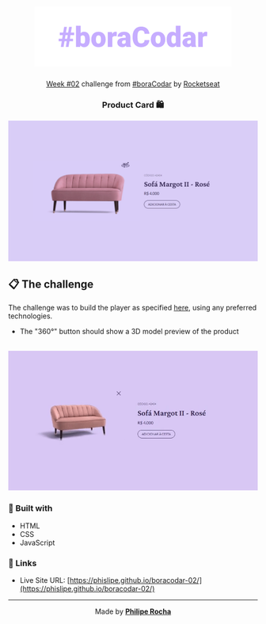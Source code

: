 <h1 align="center">
  <img src="./assets/boracodar.png" alt="#boraCodar">
</h1>

<p align="center">
  <a href="https://www.figma.com/community/file/1195050984449538256">Week #02</a> challenge from <a href="https://boracodar.dev/">#boraCodar</a> by <a href="https://www.rocketseat.com.br/">Rocketseat</a>
</p>

<h3 align="center">
  Product Card 🛍
</h3>

<div align="center">
  <img src="./assets/screenshot.png" alt="Product card preview">
</div>

<h2>📋 The challenge</h2>

The challenge was to build the player as specified <a href="https://www.figma.com/community/file/1195050984449538256">here</a>, using any preferred technologies.

- The "360°" button should show a 3D model preview of the product

<br>

<div align="center">
  <img src="./assets/preview.gif" alt="3D product model preview">
</div>

<h3>🧪 Built with</h3>

- HTML
- CSS
- JavaScript

<h3>🔗 Links</h3>

- Live Site URL: [https://phislipe.github.io/boracodar-02/](https://phislipe.github.io/boracodar-02/)

---

<p align="center">
  Made by <a href="https://phislipe.dev"><b>Philipe Rocha</b></a>
</p>
